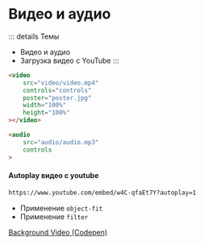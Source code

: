 # Видео и аудио

::: details Темы
- Видео и аудио
- Загрузка видео с YouTube
:::

```html
<video
    src="video/video.mp4"
    controls="controls"
    poster="poster.jpg"
    width="100%"
    height="100%"
></video>
```

```html
<audio
    src="audio/audio.mp3"
    controls
>
```

<!------------------------------------------------------------->
#### Autoplay видео с youtube
<!------------------------------------------------------------->
```bash
https://www.youtube.com/embed/w4C-qfaEt7Y?autoplay=1
```

- Применение `object-fit`
- Применение `filter`

[Background Video (Codepen)](https://codepen.io/Sergeenkov/pen/eKPyPY)
